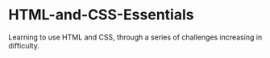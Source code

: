 # HTML-and-CSS-Essentials
Learning to use HTML and CSS, through a series of challenges increasing in difficulty. 
